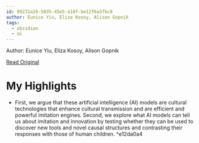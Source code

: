 ```yaml
---
id: 89231a26-5035-45e5-a18f-be12f6a3fbc8
author: Eunice Yiu, Eliza Kosoy, Alison Gopnik
tags:
  - obsidian
  - ai
---
```


Author: Eunice Yiu, Eliza Kosoy, Alison Gopnik

[Read Original](https://journals.sagepub.com/doi/full/10.1177/17456916231201401)

# My Highlights

- First, we argue that these artificial intelligence (AI) models are cultural technologies that enhance cultural transmission and are efficient and powerful imitation engines. Second, we explore what AI models can tell us about imitation and innovation by testing whether they can be used to discover new tools and novel causal structures and contrasting their responses with those of human children. ^e12da0a4


